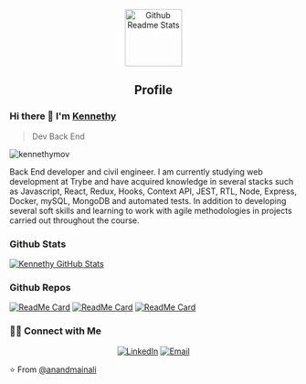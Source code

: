 <p align="center">
 <img width="100px" src="https://res.cloudinary.com/anuraghazra/image/upload/v1594908242/logo_ccswme.svg" align="center" alt="Github Readme Stats" />
 <h2 align="center">Profile</h2>
</p>

### Hi there 👋 I'm [Kennethy](https://www.linkedin.com/in/kennethymov/)
> Dev Back End


<img src="https://komarev.com/ghpvc/?username=kennethymov" alt="kennethymov" />

<div>
 <p>Back End developer and civil engineer. I am currently studying web development at Trybe and have acquired knowledge in several stacks such as Javascript, React, Redux, Hooks, Context API, JEST, RTL, Node, Express, Docker, mySQL, MongoDB and automated tests. In addition to developing several soft skills and learning to work with agile methodologies in projects carried out throughout the course.
</p>
</div>

### Github Stats

[![Kennethy GitHub Stats](https://github-readme-stats.git-masterrstaa-rickstaa.vercel.app/api?username=kennethymov&show_icons=true&count_private=true)](https://github.com/kennethymov)

### Github Repos

[![ReadMe Card](https://github-readme-stats.git-masterrstaa-rickstaa.vercel.app/api/pin/?username=Kennethymov&repo=crud-pessoa-backend&show_owner=true)](https://github.com/Kennethymov/crud-pessoa-backend) [![ReadMe Card](https://github-readme-stats.vercel.app/api/pin/?username=Kennethymov&repo=project-store-manager&show_owner=true)](https://github.com/Kennethymov/project-store-manager) [![ReadMe Card](https://github-readme-stats.vercel.app/api/pin/?username=Kennethymov&repo=project-blogs-api&show_owner=true)](https://github.com/Kennethymov/project-blogs-api)

<h3> 🤝🏻 Connect with Me </h3>

<p align="center">
<a href="https://www.linkedin.com/in/kennethymov/" target="_blank"><img alt="LinkedIn" src="https://img.shields.io/badge/LinkedIn-@kennethymov-blue?style=flat&logo=linkedin"></a>
<a href="mailto:kennethymov@gmail.com"><img alt="Email" src="https://img.shields.io/badge/Email-kennethymov@gmail.com-blue?style=flat&logo=gmail"></a>
</p>


⭐️ From [@anandmainali](https://github.com/anandmainali)
